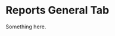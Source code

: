 [title]: # (Reports General Tab)
[tags]: # (XXX)
[priority]: # (3100)
# Reports General Tab
Something here.
